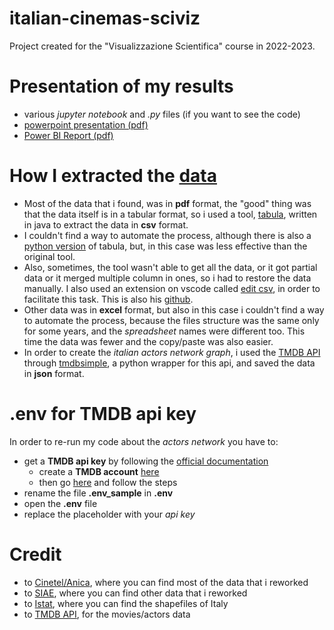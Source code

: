 # italian-cinemas-sciviz
Project created for the "Visualizzazione Scientifica" course in 2022-2023.

# Presentation of my results
- various _jupyter notebook_ and _.py_ files (if you want to see the code)
- [powerpoint presentation (pdf)](presentazione_davide_carniselli.pdf)
- [Power BI Report (pdf)](cinema_italiani_BI.pdf)

# How I extracted the [data](#credit)
- Most of the data that i found, was in **pdf** format, the "good" thing was that the data itself is in a tabular format, so i used a tool, [tabula](https://tabula.technology/), written in java to extract the data in **csv** format. 
- I couldn't find a way to automate the process, although there is also a [python version](https://pypi.org/project/tabula-py/) of tabula, but, in this case was less effective than the original tool.
- Also, sometimes, the tool wasn't able to get all the data, or it got partial data or it merged multiple column in ones, so i had to restore the data manually. I also used an extension on vscode called [edit csv](https://marketplace.visualstudio.com/items?itemName=janisdd.vscode-edit-csv), in order to facilitate this task. This is also his [github](https://github.com/janisdd/vscode-edit-csv).
- Other data was in **excel** format, but also in this case i couldn't find a way to automate the process, because the files structure was the same only for some years, and the *spreadsheet* names were different too. This time the data was fewer and the copy/paste was also easier.
- In order to create the *italian actors network graph*, i used the [TMDB API](https://developers.themoviedb.org/3/getting-started/introduction) through [tmdbsimple](https://github.com/celiao/tmdbsimple), a python wrapper for this api, and saved the data in **json** format.

# .env for TMDB api key
In order to re-run my code about the *actors network* you have to:
- get a **TMDB api key** by following the [official documentation](https://developers.themoviedb.org/3/getting-started/introduction)
  - create a **TMDB account** [here](https://www.themoviedb.org/signup)
  - then go [here](https://www.themoviedb.org/settings/api) and follow the steps
- rename the file **.env_sample** in **.env**
- open the **.env** file
- replace the placeholder with your *api key*

# Credit
- to [Cinetel/Anica](https://www.cinetel.it/pages/studi_e_ricerche.php), where you can find most of the data that i reworked
- to [SIAE](https://www.siae.it/it/cosa-facciamo/dati-dello-spettacolo/), where you can find other data that i reworked
- to [Istat](https://www.istat.it/it/archivio/222527), where you can find the shapefiles of Italy
- to [TMDB API](https://developers.themoviedb.org/3/getting-started/introduction), for the movies/actors data
